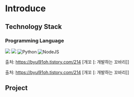 # Introduce

## Technology Stack

### Programming Language
<img src="https://img.shields.io/badge/JAVA-007396?style=for-the-badge&logo=java&logoColor=white"> <img src="https://img.shields.io/badge/javascript-F7DF1E?style=for-the-badge&logo=javascript&logoColor=black"> <img alt="Python" src ="https://img.shields.io/badge/Python-3776AB.svg?&style=for-the-badge&logo=Python&logoColor=white"/> <img alt="NodeJS" src ="https://img.shields.io/badge/NodeJS-3776AB.svg?&style=for-the-badge&logo=NodeJS&logoColor=white"/>

출처: https://byul91oh.tistory.com/214 [개꼬 [: 개발하는 꼬바리]]

출처: https://byul91oh.tistory.com/214 [개꼬 [: 개발하는 꼬바리]]

## Project


<!--
**PARKNAMSU/PARKNAMSU** is a ✨ _special_ ✨ repository because its `README.md` (this file) appears on your GitHub profile.

Here are some ideas to get you started:

- 🔭 I’m currently working on ...
- 🌱 I’m currently learning ...
- 👯 I’m looking to collaborate on ...
- 🤔 I’m looking for help with ...
- 💬 Ask me about ...
- 📫 How to reach me: ...
- 😄 Pronouns: ...
- ⚡ Fun fact: ...
-->
